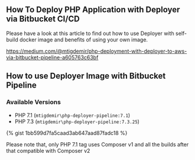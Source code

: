 ## How To Deploy PHP Application with Deployer via Bitbucket CI/CD

Please have a look at this article to find out how to use Deployer with self-build docker image and benefits of using your own image.

https://medium.com/@mtigdemir/php-deployment-with-deployer-to-aws-via-bitbucket-pipeline-a605763c63bf


## How to use Deployer Image with Bitbucket Pipeline 

### Available Versions

- PHP 7.1 (`mtigdemir\php-deployer-pipeline:7.1`)
- PHP 7.3 (`mtigdemir\php-deployer-pipeline:7.3.25`)

{% gist 1bb599d7fa5caad3ab647aad87fadc18 %}


Please note that, only PHP 7.1 tag uses Composer v1 and all the builds after that compatible with Composer v2